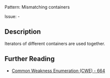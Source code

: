 Pattern: Mismatching containers

Issue: -

## Description

Iterators of different containers are used together.

## Further Reading

* [Common Weakness Enumeration (CWE) - 664](https://cwe.mitre.org/data/definitions/664.html)